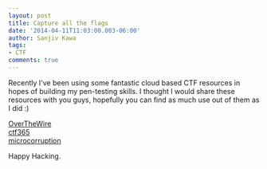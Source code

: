 ```yaml
---
layout: post
title: Capture all the flags
date: '2014-04-11T11:03:00.003-06:00'
author: Sanjiv Kawa
tags:
- CTF
comments: true
---
```


Recently I've been using some fantastic cloud based CTF resources in hopes of building my pen-testing skills. I thought I would share these resources with you guys, hopefully you can find as much use out of them as I did :)

<a href="http://www.overthewire.org/wargames/">OverTheWire</a><br>
<a href="http://ctf365.com/">ctf365</a><br>
<a href="https://microcorruption.com/login">microcorruption</a><br>

Happy Hacking.

